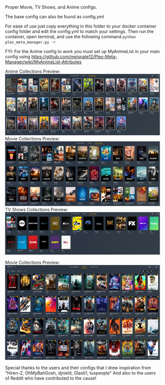 Proper Movie, TV Shows, and Anime configs.

The base config can also be found as config.yml 

For ease of use just copy everything in this folder to your docker container config folder and edit the config.yml to match your settings. Then run the container, open terminal, and use the following command ```python plex_meta_manager.py -r```

FYI: For the Anime config to work you must set up MyAnimeList in your main config using https://github.com/meisnate12/Plex-Meta-Manager/wiki/MyAnimeList-Attributes

Anime Collections Preview: <br>
![Anime](Anime.png)
<br>
Movie Collections Preview: <br>
![Movies](Movies.png)
<br>
TV Shows Collections Preview: <br>
![TV Shows](TV.png)<br>

Movie Collections Preview: <br>
![4K Movies with overlays](4K-Movies.png)
<br>

Special thanks to the users and their configs that I drew inspiration from
"Hiren-Z, OhMyBahGosh, djnield, Glasti1, tuxpeople" 
And also to the users of Reddit who have contributed to the cause!
